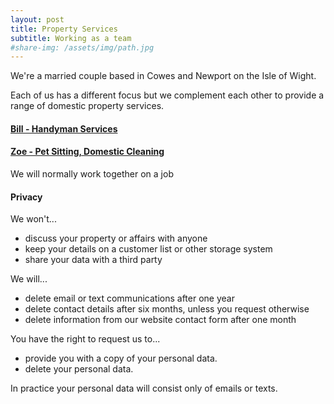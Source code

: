 ```yaml
---
layout: post
title: Property Services
subtitle: Working as a team
#share-img: /assets/img/path.jpg
---
```


We're a married couple based in Cowes and Newport on the Isle of Wight.

Each of us has a different focus but we complement each other to provide a range of domestic property services.

<h4><a href="2023-07-11-bill/">Bill - Handyman Services</a></h4>
<h4><a href="2023-07-12-zoe/">Zoe - Pet Sitting, Domestic Cleaning</a></h4>

We will normally work together on a job

#### Privacy

We won't...
  - discuss your property or affairs with anyone
  - keep your details on a customer list or other storage system
  - share your data with a third party

We will...
  - delete email or text communications after one year
  - delete contact details after six months, unless you request otherwise
  - delete information from our website contact form after one month

You have the right to request us to...
  - provide you with a copy of your personal data.
  - delete your personal data.

In practice your personal data will consist only of emails or texts.



